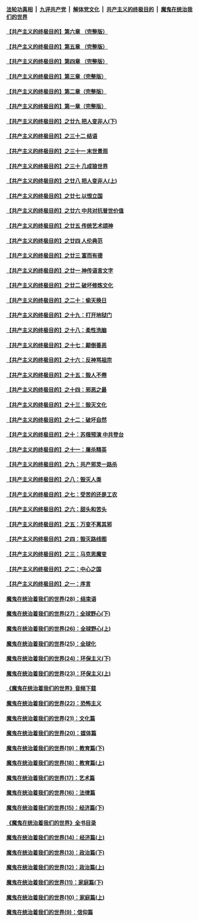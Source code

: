 ####  [法轮功真相](../../../../basic/blob/master/README.md?t=04180401) &nbsp;|&nbsp; [九评共产党](../../../../9ping.md/blob/master/README.md?t=04180401) &nbsp;|&nbsp; [解体党文化](../../../../jtdwh.md/blob/master/README.md?t=04180401)  &nbsp;|&nbsp; [共产主义的终极目的](../../../../gczydzjmd.md/blob/master/README.md?t=04180401) &nbsp;|&nbsp; [魔鬼在统治我们的世界](../../../../mgztzwmdsj.md/blob/master/README.md?t=04180401) 

#### [【共产主义的终极目的】第六章 （完整版）](../pages/nsc422/n11428913.md?t=04180401) 

#### [【共产主义的终极目的】第五章 （完整版）](../pages/nsc422/n11428912.md?t=04180401) 

#### [【共产主义的终极目的】第四章 （完整版）](../pages/nsc422/n11428907.md?t=04180401) 

#### [【共产主义的终极目的】第三章（完整版）](../pages/nsc422/n11428848.md?t=04180401) 

#### [【共产主义的终极目的】第二章（完整版）](../pages/nsc422/n11428831.md?t=04180401) 

#### [【共产主义的终极目的】第一章（完整版）](../pages/nsc422/n11417651.md?t=04180401) 

#### [【共产主义的终极目的】之廿九 把人变非人(下)](../pages/nsc422/n11344140.md?t=04180401) 

#### [【共产主义的终极目的】之三十二 结语](../pages/nsc422/n11360535.md?t=04180401) 

#### [【共产主义的终极目的】之三十一 末世景观](../pages/nsc422/n11351129.md?t=04180401) 

#### [【共产主义的终极目的】之三十 几成狼世界](../pages/nsc422/n11348280.md?t=04180401) 

#### [【共产主义的终极目的】之廿八 把人变非人(上)](../pages/nsc422/n11340492.md?t=04180401) 

#### [【共产主义的终极目的】之廿七 以恨立国](../pages/nsc422/n11336944.md?t=04180401) 

#### [【共产主义的终极目的】之廿六 中共对抗普世价值](../pages/nsc422/n11324785.md?t=04180401) 

#### [【共产主义的终极目的】之廿五 传统艺术颂神](../pages/nsc422/n11296396.md?t=04180401) 

#### [【共产主义的终极目的】之廿四 人伦典范](../pages/nsc422/n11296397.md?t=04180401) 

#### [【共产主义的终极目的】之廿三 富而有德](../pages/nsc422/n11283598.md?t=04180401) 

#### [【共产主义的终极目的】之廿一 神传语言文字](../pages/nsc422/n11263265.md?t=04180401) 

#### [【共产主义的终极目的】之廿二 破坏修炼文化](../pages/nsc422/n11245728.md?t=04180401) 

#### [【共产主义的终极目的】之二十：偷天换日](../pages/nsc422/n11238846.md?t=04180401) 

#### [【共产主义的终极目的】之十九：打开地狱门](../pages/nsc422/n11206376.md?t=04180401) 

#### [【共产主义的终极目的】之十八：柔性洗脑](../pages/nsc422/n11199994.md?t=04180401) 

#### [【共产主义的终极目的】之十七：颠倒善恶](../pages/nsc422/n11179782.md?t=04180401) 

#### [【共产主义的终极目的】之十六：反神骂祖宗](../pages/nsc422/n11166798.md?t=04180401) 

#### [【共产主义的终极目的】之十五：毁人不倦](../pages/nsc422/n11166792.md?t=04180401) 

#### [【共产主义的终极目的】之十四：邪恶之最](../pages/nsc422/n11150249.md?t=04180401) 

#### [【共产主义的终极目的】之十三：毁灭文化](../pages/nsc422/n11135227.md?t=04180401) 

#### [【共产主义的终极目的】之十二：破坏自然](../pages/nsc422/n11135214.md?t=04180401) 

#### [【共产主义的终极目的】之十：苏俄预演 中共登台](../pages/nsc422/n11118424.md?t=04180401) 

#### [【共产主义的终极目的】之十一：屠杀精英](../pages/nsc422/n11118442.md?t=04180401) 

#### [【共产主义的终极目的】之九：共产邪灵一路杀](../pages/nsc422/n11114139.md?t=04180401) 

#### [【共产主义的终极目的】之八：毁灭人类](../pages/nsc422/n11108503.md?t=04180401) 

#### [【共产主义的终极目的】之七：受苦的还是工农](../pages/nsc422/n11101809.md?t=04180401) 

#### [【共产主义的终极目的】之六：甜头和苦头](../pages/nsc422/n11096971.md?t=04180401) 

#### [【共产主义的终极目的】之五：万变不离其邪](../pages/nsc422/n11091285.md?t=04180401) 

#### [【共产主义的终极目的】之四：毁灭路线图](../pages/nsc422/n11086284.md?t=04180401) 

#### [【共产主义的终极目的】之三：马克思魔变](../pages/nsc422/n11061941.md?t=04180401) 

#### [【共产主义的终极目的】之二：中心之国](../pages/nsc422/n11047728.md?t=04180401) 

#### [【共产主义的终极目的】之一：序言](../pages/nsc422/n11086077.md?t=04180401) 

#### [魔鬼在统治着我们的世界(28)：结束语](../pages/nsc422/n10936246.md?t=04180401) 

#### [魔鬼在统治着我们的世界(27)：全球野心(下)](../pages/nsc422/n10928319.md?t=04180401) 

#### [魔鬼在统治着我们的世界(26)：全球野心(上)](../pages/nsc422/n10900318.md?t=04180401) 

#### [魔鬼在统治着我们的世界(25)：全球化](../pages/nsc422/n10788205.md?t=04180401) 

#### [魔鬼在统治着我们的世界(24)：环保主义(下)](../pages/nsc422/n10695307.md?t=04180401) 

#### [魔鬼在统治着我们的世界(23)：环保主义(上)](../pages/nsc422/n10688613.md?t=04180401) 

#### [《魔鬼在统治着我们的世界》音频下载](../pages/nsc422/n10635553.md?t=04180401) 

#### [魔鬼在统治着我们的世界(22)：恐怖主义](../pages/nsc422/n10614727.md?t=04180401) 

#### [魔鬼在统治着我们的世界(21)：文化篇](../pages/nsc422/n10597706.md?t=04180401) 

#### [魔鬼在统治着我们的世界(20)：媒体篇](../pages/nsc422/n10586579.md?t=04180401) 

#### [魔鬼在统治着我们的世界(19)：教育篇(下)](../pages/nsc422/n10564808.md?t=04180401) 

#### [魔鬼在统治着我们的世界(18)：教育篇(上)](../pages/nsc422/n10526970.md?t=04180401) 

#### [魔鬼在统治着我们的世界(17)：艺术篇](../pages/nsc422/n10499093.md?t=04180401) 

#### [魔鬼在统治着我们的世界(16)：法律篇](../pages/nsc422/n10485969.md?t=04180401) 

#### [魔鬼在统治着我们的世界(15)：经济篇(下)](../pages/nsc422/n10469975.md?t=04180401) 

#### [《魔鬼在统治着我们的世界》全书目录](../pages/nsc422/n10464261.md?t=04180401) 

#### [魔鬼在统治着我们的世界(14)：经济篇(上)](../pages/nsc422/n10457370.md?t=04180401) 

#### [魔鬼在统治着我们的世界(13)：政治篇(下)](../pages/nsc422/n10448270.md?t=04180401) 

#### [魔鬼在统治着我们的世界(12)：政治篇(上)](../pages/nsc422/n10444576.md?t=04180401) 

#### [魔鬼在统治着我们的世界(11)：家庭篇(下)](../pages/nsc422/n10440961.md?t=04180401) 

#### [魔鬼在统治着我们的世界(10)：家庭篇(上)](../pages/nsc422/n10435448.md?t=04180401) 

#### [魔鬼在统治着我们的世界(9)：信仰篇](../pages/nsc422/n10432159.md?t=04180401) 

